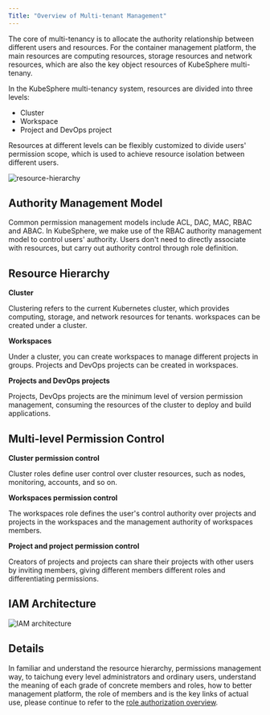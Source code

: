 ```yaml
---
Title: "Overview of Multi-tenant Management"
---
```


The core of multi-tenancy is to allocate the authority relationship between different users and resources. For the container management platform, the main resources are computing resources, storage resources and network resources, which are also the key object resources of KubeSphere multi-tenany.

In the KubeSphere multi-tenancy system, resources are divided into three levels: 

- Cluster
- Workspace
- Project and DevOps project

Resources at different levels can be flexibly customized to divide users' permission scope, which is used to achieve resource isolation between different users.

![resource-hierarchy](/resource-hierarchy.svg)

## Authority Management Model

Common permission management models include ACL, DAC, MAC, RBAC and ABAC. In KubeSphere, we make use of the RBAC authority management model to control users' authority. Users don't need to directly associate with resources, but carry out authority control through role definition.

## Resource Hierarchy

**Cluster**

Clustering refers to the current Kubernetes cluster, which provides computing, storage, and network resources for tenants. workspaces can be created under a cluster.

**Workspaces**

Under a cluster, you can create workspaces to manage different projects in groups. Projects and DevOps projects can be created in workspaces.

**Projects and DevOps projects**

Projects, DevOps projects are the minimum level of version permission management, consuming the resources of the cluster to deploy and build applications.


## Multi-level Permission Control

**Cluster permission control**

Cluster roles define user control over cluster resources, such as nodes, monitoring, accounts, and so on.

**Workspaces permission control**

The workspaces role defines the user's control authority over projects and projects in the workspaces and the management authority of workspaces members.

**Project and project permission control**

Creators of projects and projects can share their projects with other users by inviting members, giving different members different roles and differentiating permissions.

## IAM Architecture

![IAM architecture](/api-design.png)

## Details

In familiar and understand the resource hierarchy, permissions management way, to taichung every level administrators and ordinary users, understand the meaning of each grade of concrete members and roles, how to better management platform, the role of members and is the key links of actual use, please continue to refer to the [role authorization overview](../role-overview).
